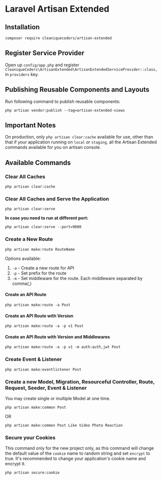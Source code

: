 # Laravel Artisan Extended

## Installation

```
composer require cleaniquecoders/artisan-extended
```

## Register Service Provider

Open up `config/app.php` and register `CleaniqueCoders\ArtisanExtended\ArtisanExtendedServiceProvider::class,` in `providers` key.

## Publishing Reusable Components and Layouts

Run following command to publish reusable components:

```
php artisan vendor:publish --tag=artisan-extended-views
```

## Important Notes

On production, only `php artisan clear:cache` available for use, other than that if your application running on `local` or `staging`, all the Artisan Extended commands available for you on artisan console.

## Available Commands

### Clear All Caches

```
php artisan clear:cache
```

### Clear All Caches and Serve the Application

```
php artisan clear:serve
```

**In case you need to run at different port:**

```
php artisan clear:serve --port=9000
```

### Create a New Route

```
php artisan make:route RouteName
```

Options available:

1. `-a` - Create a new route for API
2. `-p` - Set prefix for the route
3. `-m` - Set middleware for the route. Each middleware separated by comma(,)

#### Create an API Route

```
php artisan make:route -a Post
```

#### Create an API Route with Version

```
php artisan make:route -a -p v1 Post
```

#### Create an API Route with Version and Middlewares

```
php artisan make:route -a -p v1 -m auth:auth,jwt Post
```

### Create Event & Listener

```
php artisan make:eventlistener Post
```

### Create a new Model, Migration, Resourceful Controller, Route, Request, Seeder, Event & Listener

You may create single or multiple Model at one time.

```
php artisan make:common Post
```

OR 

```
php artisan make:common Post Like Video Photo Reaction
```

### Secure your Cookies

This command only for the new project only, as this command will change the default value of the `cookie` name to random string and set `encrypt` to true. It's recommended to change your application's cookie name and encrypt it.

```
php artisan secure:cookie
```

